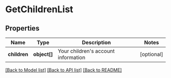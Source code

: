 # GetChildrenList

## Properties
Name | Type | Description | Notes
------------ | ------------- | ------------- | -------------
**children** | **object[]** | Your children&#39;s account information | [optional] 

[[Back to Model list]](../../README.md#documentation-for-models) [[Back to API list]](../../README.md#documentation-for-api-endpoints) [[Back to README]](../../README.md)



